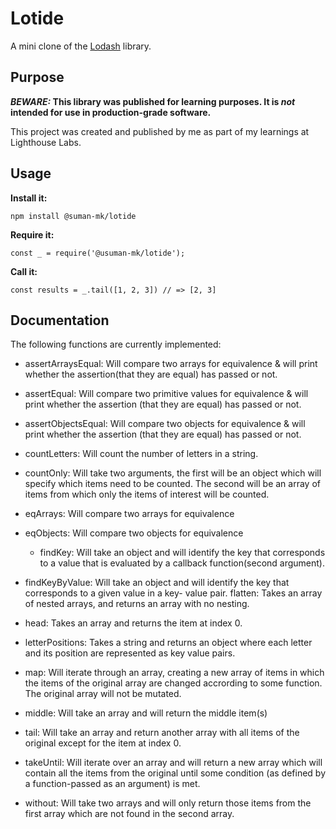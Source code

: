 # Lotide

A mini clone of the [Lodash](https://lodash.com) library.

## Purpose

**_BEWARE:_ This library was published for learning purposes. It is _not_ intended for use in production-grade software.**

This project was created and published by me as part of my learnings at Lighthouse Labs. 

## Usage

**Install it:**

`npm install @suman-mk/lotide`

**Require it:**

`const _ = require('@usuman-mk/lotide');`

**Call it:**

`const results = _.tail([1, 2, 3]) // => [2, 3]`

## Documentation

The following functions are currently implemented:

* assertArraysEqual: Will compare two arrays for equivalence & will print whether the assertion(that they are equal) has passed or not.

* assertEqual: Will compare two primitive values for equivalence & will print whether the assertion (that they are equal) has passed or not.

* assertObjectsEqual: Will compare two objects for equivalence & will print whether the assertion (that they are equal) has passed or not.

* countLetters: Will count the number of letters in a string.

* countOnly: Will take two arguments, the first will be an object which will specify which items need to be counted. The second will be an array of items from which only the items of interest will be counted.

* eqArrays: Will compare two arrays for equivalence

* eqObjects: Will compare two objects for equivalence

  * findKey: Will take an object and will identify the key that corresponds to a value that is evaluated by a callback function(second argument).

* findKeyByValue: Will take an object and will identify the key that corresponds to a given value in a key- value pair.
flatten: Takes an array of nested arrays, and returns an array with no nesting.

* head: Takes an array and returns the item at index 0.

* letterPositions: Takes a string and returns an object where each letter and its position are represented as key value pairs.

* map: Will iterate through an array, creating a new array of items in which the items of the original array are changed accrording to some function. The original array will not be mutated.

* middle: Will take an array and will return the middle item(s)

* tail: Will take an array and return another array with all items of the original except for the item at index 0.

* takeUntil: Will iterate over an array and will return a new array which will contain all the items from the original until some condition (as defined by a function-passed as an argument) is met.

* without: Will take two arrays and will only return those items from the first array which are not found in the second array.